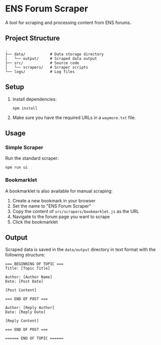 # ENS Forum Scraper

A tool for scraping and processing content from ENS forums.

## Project Structure

```
.
├── data/           # Data storage directory
│   └── output/     # Scraped data output
├── src/            # Source code
│   └── scrapers/   # Scraper scripts
└── logs/           # Log files
```

## Setup

1. Install dependencies:
   ```
   npm install
   ```

2. Make sure you have the required URLs in a `waymore.txt` file.

## Usage

### Simple Scraper

Run the standard scraper:

```
npm run ui
```
### Bookmarklet

A bookmarklet is also available for manual scraping:

1. Create a new bookmark in your browser
2. Set the name to "ENS Forum Scraper"
3. Copy the content of `src/scrapers/bookmarklet.js` as the URL
4. Navigate to the forum page you want to scrape
5. Click the bookmarklet

## Output

Scraped data is saved in the `data/output` directory in text format with the following structure:

```
=== BEGINNING OF TOPIC ===
Title: [Topic Title]

Author: [Author Name]
Date: [Post Date]

[Post Content]

=== END OF POST ===

Author: [Reply Author]
Date: [Reply Date]

[Reply Content]

=== END OF POST ===

====== END OF TOPIC ======
``` 
